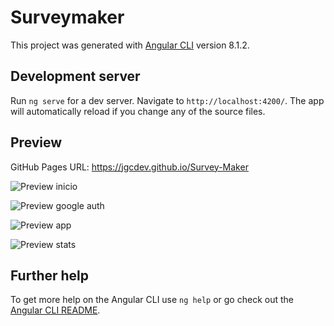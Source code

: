 # Surveymaker

This project was generated with [Angular CLI](https://github.com/angular/angular-cli) version 8.1.2.

## Development server

Run `ng serve` for a dev server. Navigate to `http://localhost:4200/`. The app will automatically reload if you change any of the source files.

## Preview

GitHub Pages URL: https://jgcdev.github.io/Survey-Maker

![Preview inicio](https://github.com/JGCdev/Survey-Maker/blob/master/src/assets/img/readme/home.JPG)

![Preview google auth](https://github.com/JGCdev/Survey-Maker/blob/master/src/assets/img/readme/auth.JPG)

![Preview app](https://github.com/JGCdev/Survey-Maker/blob/master/src/assets/img/readme/app.JPG)

![Preview stats](https://github.com/JGCdev/Survey-Maker/blob/master/src/assets/img/readme/stats.JPG)

## Further help

To get more help on the Angular CLI use `ng help` or go check out the [Angular CLI README](https://github.com/angular/angular-cli/blob/master/README.md).
